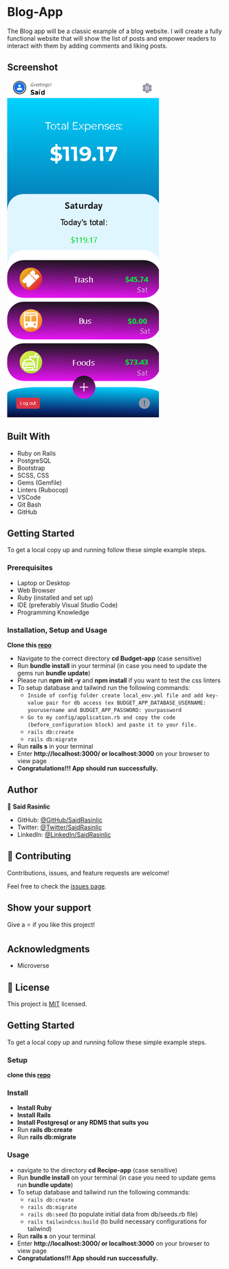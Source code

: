 # Blog-App

The Blog app will be a classic example of a blog website. I will create a fully functional website that will show the list of posts and empower readers to interact with them by adding comments and liking posts.


## Screenshot

![Desktop Snapshot](./app/assets/images/Budget-App.png)


## Built With

- Ruby on Rails
- PostgreSQL
- Bootstrap
- SCSS, CSS
- Gems (Gemfile)
- Linters (Rubocop)
- VSCode
- Git Bash
- GitHub

## Getting Started

To get a local copy up and running follow these simple example steps.

### Prerequisites

- Laptop or Desktop
- Web Browser
- Ruby (installed and set up)
- IDE (preferably Visual Studio Code)
- Programming Knowledge

### Installation, Setup and Usage

 **Clone this [repo](https://github.com/udeaghad/recipe-app)**
- Navigate to the correct directory **cd Budget-app** (case sensitive)
- Run **bundle install** in your terminal (in case you need to update the gems run **bundle update**)
- Please run **npm init -y** and **npm install** if you want to test the css linters
- To setup database and tailwind run the following commands:
  - `Inside of config folder create local_env.yml file and add key-value pair for db access (ex BUDGET_APP_DATABASE_USERNAME: yourusername and BUDGET_APP_PASSWORD: yourpassword`
  - `Go to my config/application.rb and copy the code (before_configuration block) and paste it to your file.`
  - `rails db:create`
  - `rails db:migrate`
- Run **rails s** in your terminal
- Enter **http://localhost:3000/ or localhost:3000** on your browser to view page
- **Congratulations!!! App should run successfully.**


## Author

👤 **Said Rasinlic**

- GitHub: [@GitHub/SaidRasinlic](https://github.com/SaidRasinlic)
- Twitter: [@Twitter/SaidRasinlic](https://twitter.com/SaidRasinlic)
- LinkedIn: [@LinkedIn/SaidRasinlic](https://www.linkedin.com/in/SaidRasinlic)


## 🤝 Contributing

Contributions, issues, and feature requests are welcome!

Feel free to check the [issues page](../../issues/).

## Show your support

Give a ⭐️ if you like this project!

## Acknowledgments

- Microverse 

## 📝 License

This project is [MIT](LICENSE) licensed.



## Getting Started

To get a local copy up and running follow these simple example steps.
### Setup
 **clone this [repo](https://github.com/udeaghad/recipe-app)**
### Install

- **Install Ruby**
- **Install Rails**
- **Install Postgresql or any RDMS that suits you** 
- Run **rails db:create**
- Run **rails db:migrate**

### Usage
- navigate to the directory **cd Recipe-app** (case sensitive)
- Run **bundle install** on your terminal (in case you need to update gems run **bundle update**)
- To setup database and tailwind run the following commands:
  - `rails db:create`
  - `rails db:migrate`
  - `rails db:seed` (to populate initial data from db/seeds.rb file)
  - `rails tailwindcss:build` (to build necessary configurations for tailwind)
- Run **rails s** on your terminal
- Enter **http://localhost:3000/ or localhost:3000** on your browser to view page
- **Congratulations!!! App should run successfully.**
